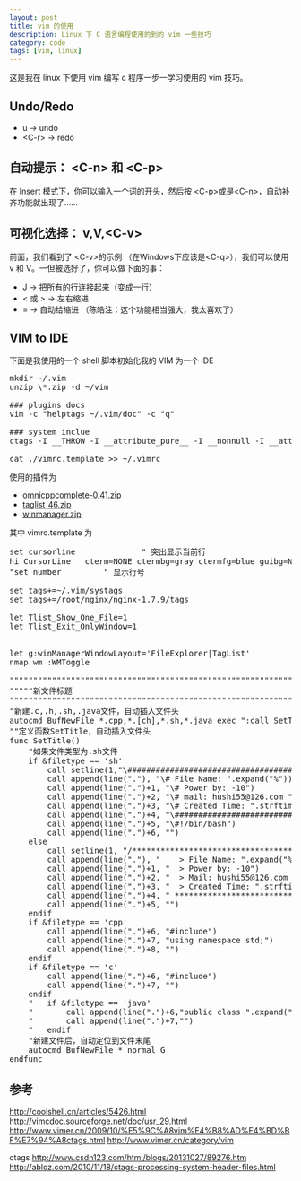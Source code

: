 ```yaml
---
layout: post
title: vim 的使用
description: Linux 下 C 语言编程使用的到的 vim 一些技巧
category: code
tags: [vim, linux]
---
```

这是我在 linux 下使用 vim 编写 c 程序一步一学习使用的 vim 技巧。

## Undo/Redo

- u → undo
- <C-r\> → redo

## 自动提示： <C-n\> 和 <C-p\>
在 Insert 模式下，你可以输入一个词的开头，然后按 <C-p\>或是<C-n\>，自动补齐功能就出现了……

## 可视化选择： v,V,<C-v\>
前面，我们看到了 <C-v\>的示例 （在Windows下应该是<C-q\>），我们可以使用 v 和 V。一但被选好了，你可以做下面的事：

- J → 把所有的行连接起来（变成一行）
- < 或 > → 左右缩进
- = → 自动给缩进 （陈皓注：这个功能相当强大，我太喜欢了）

## VIM to IDE
下面是我使用的一个 shell 脚本初始化我的 VIM 为一个 IDE

<pre>
mkdir ~/.vim
unzip \*.zip -d ~/vim

### plugins docs
vim -c "helptags ~/.vim/doc" -c "q" 

### system inclue 
ctags -I __THROW -I __attribute_pure__ -I __nonnull -I __attribute__ --file-scope=yes --langmap=c:+.h --languages=c,c++ --links=yes --c-kinds=+p --c++-kinds=+p --fields=+iaS --extra=+q  -f ~/.vim/systags /usr/include/* /usr/include/sys/* /usr/include/bits/*  /usr/include/netinet/* /usr/include/arpa/* /usr/include/mysql/*

cat ./vimrc.template >> ~/.vimrc
</pre>

使用的插件为

- [omnicppcomplete-0.41.zip](http://www.vim.org/scripts/download_script.php?src_id=7722)
- [taglist_46.zip](http://downloads.sourceforge.net/project/vim-taglist/vim-taglist/4.6/taglist_46.zip?r=http%3A%2F%2Fsourceforge.net%2Fprojects%2Fvim-taglist%2Ffiles%2Fvim-taglist%2F4.6%2F&ts=1421560825&use_mirror=liquidtelecom)
- [winmanager.zip](http://www.vim.org/scripts/download_script.php?src_id=754)

其中 vimrc.template 为

<pre class="nowordwrap">
set cursorline              " 突出显示当前行
hi CursorLine   cterm=NONE ctermbg=gray ctermfg=blue guibg=NONE guifg=NONE 
"set number		    " 显示行号

set tags+=~/.vim/systags
set tags+=/root/nginx/nginx-1.7.9/tags

let Tlist_Show_One_File=1
let Tlist_Exit_OnlyWindow=1


let g:winManagerWindowLayout='FileExplorer|TagList'
nmap wm :WMToggle<cr>

"""""""""""""""""""""""""""""""""""""""""""""""""""""""""""""""""""""""""""""""""""""""""""""""""
"""""新文件标题
""""""""""""""""""""""""""""""""""""""""""""""""""""""""""""""""""""""""""""""""""""""""""""""""
"新建.c,.h,.sh,.java文件，自动插入文件头 
autocmd BufNewFile *.cpp,*.[ch],*.sh,*.java exec ":call SetTitle()" 
""定义函数SetTitle，自动插入文件头 
func SetTitle() 
	"如果文件类型为.sh文件 
	if &filetype == 'sh' 
		call setline(1,"\#########################################################################") 
		call append(line("."), "\# File Name: ".expand("%")) 
		call append(line(".")+1, "\# Power by: -10") 
		call append(line(".")+2, "\# mail: hushi55@126.com ") 
		call append(line(".")+3, "\# Created Time: ".strftime("%c")) 
		call append(line(".")+4, "\#########################################################################") 
		call append(line(".")+5, "\#!/bin/bash") 
		call append(line(".")+6, "") 
	else 
		call setline(1, "/*************************************************************************") 
		call append(line("."), "	> File Name: ".expand("%")) 
		call append(line(".")+1, "	> Power by: -10") 
		call append(line(".")+2, "	> Mail: hushi55@126.com ") 
		call append(line(".")+3, "	> Created Time: ".strftime("%c")) 
		call append(line(".")+4, " ************************************************************************/") 
		call append(line(".")+5, "")
	endif
	if &filetype == 'cpp'
		call append(line(".")+6, "#include<iostream>")
		call append(line(".")+7, "using namespace std;")
		call append(line(".")+8, "")
	endif
	if &filetype == 'c'
		call append(line(".")+6, "#include<stdio.h>")
		call append(line(".")+7, "")
	endif
	"	if &filetype == 'java'
	"		call append(line(".")+6,"public class ".expand("%"))
	"		call append(line(".")+7,"")
	"	endif
	"新建文件后，自动定位到文件末尾
	autocmd BufNewFile * normal G
endfunc
</pre>


## 参考
http://coolshell.cn/articles/5426.html
http://vimcdoc.sourceforge.net/doc/usr_29.html
http://www.vimer.cn/2009/10/%E5%9C%A8vim%E4%B8%AD%E4%BD%BF%E7%94%A8ctags.html
http://www.vimer.cn/category/vim

ctags
http://www.csdn123.com/html/blogs/20131027/89276.htm
http://abloz.com/2010/11/18/ctags-processing-system-header-files.html



[-10]:    http://hushi55.github.io/  "-10"
